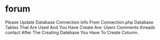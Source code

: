 # forum
Please Update Database Connection Info From Connection.php
Database Tables That Are Used And You Have Create Are:
Users
Comments
threads
contact
After The Creating Datebase You Have To Create Column.
